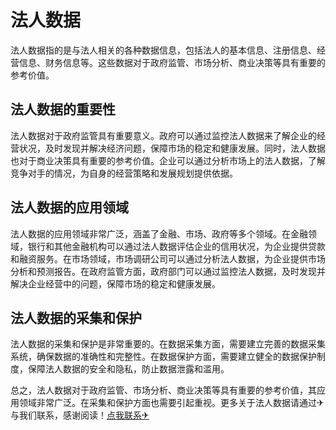 # 法人数据

法人数据指的是与法人相关的各种数据信息，包括法人的基本信息、注册信息、经营信息、财务信息等。这些数据对于政府监管、市场分析、商业决策等具有重要的参考价值。

## 法人数据的重要性

法人数据对于政府监管具有重要意义。政府可以通过监控法人数据来了解企业的经营状况，及时发现并解决经济问题，保障市场的稳定和健康发展。同时，法人数据也对于商业决策具有重要的参考价值。企业可以通过分析市场上的法人数据，了解竞争对手的情况，为自身的经营策略和发展规划提供依据。

## 法人数据的应用领域

法人数据的应用领域非常广泛，涵盖了金融、市场、政府等多个领域。在金融领域，银行和其他金融机构可以通过法人数据评估企业的信用状况，为企业提供贷款和融资服务。在市场领域，市场调研公司可以通过分析法人数据，为企业提供市场分析和预测报告。在政府监管方面，政府部门可以通过监控法人数据，及时发现并解决企业经营中的问题，保障市场的稳定和健康发展。

## 法人数据的采集和保护

法人数据的采集和保护是非常重要的。在数据采集方面，需要建立完善的数据采集系统，确保数据的准确性和完整性。在数据保护方面，需要建立健全的数据保护制度，保障法人数据的安全和隐私，防止数据泄露和滥用。

总之，法人数据对于政府监管、市场分析、商业决策等具有重要的参考价值，其应用领域非常广泛。在采集和保护方面也需要引起重视。更多关于法人数据请通过✈与我们联系，感谢阅读！[点我联系✈](https://go.k02.cc)
